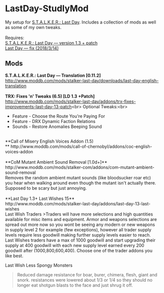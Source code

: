 # LastDay-StudlyMod

My setup for [S.T.A.L.K.E.R.: Last Day](http://www.moddb.com/mods/stalker-last-day). Includes a collection of mods as well as some of my own tweaks.<br/>
<br/>
Requires:<br/>
[S.T.A.L.K.E.R.: Last Day — version 1.3 + patch](http://www.moddb.com/mods/stalker-last-day/downloads/last-day-1-3)<br/>
[Last Day — fix (2018/3/14)](https://drive.google.com/file/d/1BFSO2yjtKZIClWsBmrrINI8_EBkPMlQP/view)<br/>

## Mods
**S.T.A.L.K.E.R.: Last Day — Translation [0.11.2]**<br/>
http://www.moddb.com/mods/stalker-last-day/downloads/last-day-english-translation<br/>
<br/>
**TRX: Fixes 'n' Tweaks (6.5) [LD 1.3 +Patch]**<br/>
http://www.moddb.com/mods/stalker-last-day/addons/trx-fixes-improvements-last-day-13-patch<br\>
Optional Tweaks:<br\>
- Feature - Choose the Route You're Paying For
- Feature - DRX Dynamic Faction Relations
- Sounds - Restore Anomalies Beeping Sound
<br/>
**Call of Misery English Voices Addon (1.5)<br/>**
http://www.moddb.com/mods/call-of-chernobyl/addons/coc-english-voices-addon<br/>
<br/>
**CoM Mutant Ambient Sound Removal [1.0d+]**<br/>
http://www.moddb.com/mods/stalker-com/addons/com-mutant-ambient-sound-removal<br/>
Removes the random ambient mutant sounds (like bloodsucker roar etc) you hear when walking around even though the mutant isn't actually there. Supposed to be scary but just annoying.<br/>
<br/>
**Last Day 1.3+ Last Wishes 15**<br/>
http://www.moddb.com/mods/stalker-last-day/addons/last-day-13-last-wishes<br/>
Last Wish Traders
>Traders will have more selections and high quantities available for misc items and equipment. Armor and weapons selections are spread out more now so you wont be seeing any modern or new weapons in supply level 2 for example (few exceptions), however all trader supply levels require less goodwill making further supply levels easier to reach. Last Wishes traders have a max of 1000 goodwill and start upgrading their supply at 400 goodwill with each new supply level earned every 200 goodwill after (1000,800,600,400). Choose one of the trader addons you like best.

Last Wish Less Spongy Monsters
>Reduced damage resistance for boar, burer, chimera, flesh, giant and snork. resistances were lowered about 1/3 or 1/4 so they should no longer eat shotgun blasts to the face and just shrug it off.